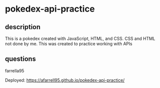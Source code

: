 # pokedex-api-practice

## description

This is a pokedex created with JavaScript, HTML, and CSS. CSS and HTML not done by me. This was created to practice working with APIs

## questions

farrella95

Deployed:
https://afarrell95.github.io/pokedex-api-practice/
